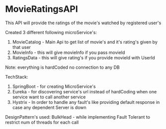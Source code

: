 # MovieRatingsAPI
This API will provide the ratings of the movie's watched by registered user's

Created 3 different following microService's:

1) MovieCatalog - Main Api to get list of movie's and it's rating's given by that user
2) MovieInfo - this will give movieInfo if you pass movieId
3) RatingsData - this will give rating's if you provide movieId with UserId


Note: everything is hardCoded no connection to any DB

TechStack:
1) SpringBoot - for creating MicroService's
2) Eureka - for discovering service's url instead of hardCoding when one service want to call another service
3) Hystrix - In order to handle any fault's like providing default response in case any dependent Server is down

DesignPattern's used:
BulkHead - while implementing Fault Tolerant to restrict num of threads for each call


